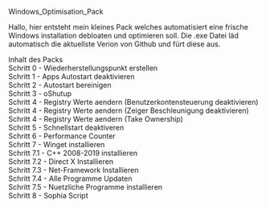 Windows_Optimisation_Pack

Hallo, hier entsteht mein kleines Pack welches automatisiert eine frische Windows installation debloaten und optimieren soll.
Die .exe Datei läd automatisch die aktuellste Verion von Github und fürt diese aus.

Inhalt des Packs <br>
Schritt 0   - Wiederherstellungspunkt erstellen   <br>
Schritt 1   - Apps Autostart deaktivieren             <br>
Schritt 2   - Autostart bereinigen              <br>
Schritt 3   - oShutup      <br>
Schritt 4   - Registry Werte aendern (Benutzerkontensteuerung deaktivieren) <br>
Schritt 4   - Registry Werte aendern (Zeiger Beschleunigung deaktivieren) <br>
Schritt 4   - Registry Werte aendern (Take Ownership)   <br>
Schritt 5   - Schnellstart deaktiveren    <br>
Schritt 6   - Performance Counter                      
Schritt 7   - Winget installieren                                 
Schritt 7.1 - C++ 2008-2019 installieren                         
Schritt 7.2 - Direct X Installieren                        
Schritt 7.3 - Net-Framework Installieren                    
Schritt 7.4 - Alle Programme Updaten                           
Schritt 7.5 - Nuetzliche Programme installieren                 
Schritt 8   - Sophia Script                                      
